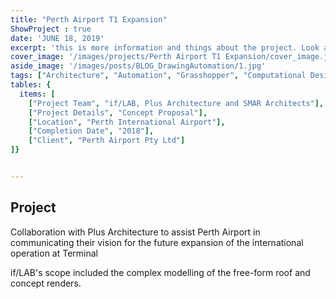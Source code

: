 ```yaml
---
title: "Perth Airport T1 Expansion" 
ShowProject : true
date: 'JUNE 18, 2019'
excerpt: 'this is more information and things about the project. Look at this test, it is testing the length of the item'
cover_image: '/images/projects/Perth Airport T1 Expansion/cover_image.jpg'
aside_image: '/images/posts/BLOG_DrawingAutomation/1.jpg'
tags: ["Architecture", "Automation", "Grasshopper", "Computational Design", "Rhino 3D"]
tables: {
  items: [
    ["Project Team", "if/LAB, Plus Architecture and SMAR Architects"],
    ["Project Details", "Concept Proposal"],
    ["Location", "Perth International Airport"],
    ["Completion Date", "2018"],   
    ["Client", "Perth Airport Pty Ltd"]
]}


---
```


## Project

Collaboration with Plus Architecture to assist Perth Airport in communicating their vision for the future expansion of the international operation at Terminal

if/LAB's scope included the complex modelling of the free-form roof and concept renders.